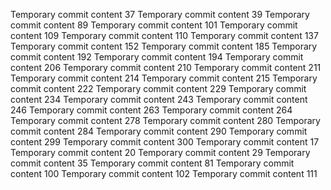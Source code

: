 Temporary commit content 37
Temporary commit content 39
Temporary commit content 89
Temporary commit content 101
Temporary commit content 109
Temporary commit content 110
Temporary commit content 137
Temporary commit content 152
Temporary commit content 185
Temporary commit content 192
Temporary commit content 194
Temporary commit content 206
Temporary commit content 210
Temporary commit content 211
Temporary commit content 214
Temporary commit content 215
Temporary commit content 222
Temporary commit content 229
Temporary commit content 234
Temporary commit content 243
Temporary commit content 246
Temporary commit content 263
Temporary commit content 264
Temporary commit content 278
Temporary commit content 280
Temporary commit content 284
Temporary commit content 290
Temporary commit content 299
Temporary commit content 300
Temporary commit content 17
Temporary commit content 20
Temporary commit content 29
Temporary commit content 35
Temporary commit content 81
Temporary commit content 100
Temporary commit content 102
Temporary commit content 111
